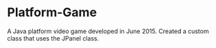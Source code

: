 # Platform-Game
A Java platform video game developed in June 2015.
Created a custom class that uses the JPanel class.
